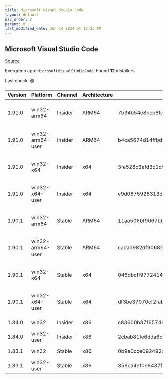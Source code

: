 ```yaml
---
title: Microsoft Visual Studio Code
layout: default
nav_order: 2
parent: M
last_modified_date: Jun 14 2024 at 12:23 PM
---
```


## Microsoft Visual Studio Code

[Source](https://code.visualstudio.com)

Evergreen app: `MicrosoftVisualStudioCode`. Found **12** installers.

Last check: 🟢

| Version | Platform         | Channel | Architecture | Sha256                                                           | URI                                                                                                                                                                                                                                                                                                            |
| ------- | ---------------- | ------- | ------------ | ---------------------------------------------------------------- | -------------------------------------------------------------------------------------------------------------------------------------------------------------------------------------------------------------------------------------------------------------------------------------------------------------- |
| 1.91.0  | win32-arm64      | Insider | ARM64        | 7b34b54e8bcb8fd20cdb098048d986e5d5921a32ca27374f8bc063f3ea113517 | [https://vscode.download.prss.microsoft.com/dbazure/download/insider/0da59bdde2339d6ba632524dc8f3fb6f4b8a2bcb/VSCodeSetup-arm64-1.91.0-insider.exe](https://vscode.download.prss.microsoft.com/dbazure/download/insider/0da59bdde2339d6ba632524dc8f3fb6f4b8a2bcb/VSCodeSetup-arm64-1.91.0-insider.exe)         |
| 1.91.0  | win32-arm64-user | Insider | ARM64        | b4ca5674d14ffbd99422f91174bf96f229ed77f05c5a59abcfd902e4ed5efbc6 | [https://vscode.download.prss.microsoft.com/dbazure/download/insider/0da59bdde2339d6ba632524dc8f3fb6f4b8a2bcb/VSCodeUserSetup-arm64-1.91.0-insider.exe](https://vscode.download.prss.microsoft.com/dbazure/download/insider/0da59bdde2339d6ba632524dc8f3fb6f4b8a2bcb/VSCodeUserSetup-arm64-1.91.0-insider.exe) |
| 1.91.0  | win32-x64        | Insider | x64          | 3fe528c3efd3c1d90e37e29d67733b274da1752b664dd6694fc51f3a4ead4995 | [https://vscode.download.prss.microsoft.com/dbazure/download/insider/0da59bdde2339d6ba632524dc8f3fb6f4b8a2bcb/VSCodeSetup-x64-1.91.0-insider.exe](https://vscode.download.prss.microsoft.com/dbazure/download/insider/0da59bdde2339d6ba632524dc8f3fb6f4b8a2bcb/VSCodeSetup-x64-1.91.0-insider.exe)             |
| 1.91.0  | win32-x64-user   | Insider | x64          | c9d0875926313d8ca52cfc69f97e42bc76c2f0e3f070d15be2f1e3d1eb13c8f9 | [https://vscode.download.prss.microsoft.com/dbazure/download/insider/0da59bdde2339d6ba632524dc8f3fb6f4b8a2bcb/VSCodeUserSetup-x64-1.91.0-insider.exe](https://vscode.download.prss.microsoft.com/dbazure/download/insider/0da59bdde2339d6ba632524dc8f3fb6f4b8a2bcb/VSCodeUserSetup-x64-1.91.0-insider.exe)     |
| 1.90.1  | win32-arm64      | Stable  | ARM64        | 11aa506bf9067bb434629795eb6c806aa6d8b96414ec5afe08f6f0efe6a23be5 | [https://vscode.download.prss.microsoft.com/dbazure/download/stable/611f9bfce64f25108829dd295f54a6894e87339d/VSCodeSetup-arm64-1.90.1.exe](https://vscode.download.prss.microsoft.com/dbazure/download/stable/611f9bfce64f25108829dd295f54a6894e87339d/VSCodeSetup-arm64-1.90.1.exe)                           |
| 1.90.1  | win32-arm64-user | Stable  | ARM64        | cadad982df90689d160608dc5c66d4c347df478953435948c3418ed646bd9f0b | [https://vscode.download.prss.microsoft.com/dbazure/download/stable/611f9bfce64f25108829dd295f54a6894e87339d/VSCodeUserSetup-arm64-1.90.1.exe](https://vscode.download.prss.microsoft.com/dbazure/download/stable/611f9bfce64f25108829dd295f54a6894e87339d/VSCodeUserSetup-arm64-1.90.1.exe)                   |
| 1.90.1  | win32-x64        | Stable  | x64          | 046dbcff97724142c78e08d44b7f2ddff060f3330428254da13a353d0674eb5b | [https://vscode.download.prss.microsoft.com/dbazure/download/stable/611f9bfce64f25108829dd295f54a6894e87339d/VSCodeSetup-x64-1.90.1.exe](https://vscode.download.prss.microsoft.com/dbazure/download/stable/611f9bfce64f25108829dd295f54a6894e87339d/VSCodeSetup-x64-1.90.1.exe)                               |
| 1.90.1  | win32-x64-user   | Stable  | x64          | df3be37070cf2fabb3e4d3f09e7bc2595687bd6052c0c7007d2af89a4d49cb24 | [https://vscode.download.prss.microsoft.com/dbazure/download/stable/611f9bfce64f25108829dd295f54a6894e87339d/VSCodeUserSetup-x64-1.90.1.exe](https://vscode.download.prss.microsoft.com/dbazure/download/stable/611f9bfce64f25108829dd295f54a6894e87339d/VSCodeUserSetup-x64-1.90.1.exe)                       |
| 1.84.0  | win32            | Insider | x86          | c83600b37f65749ea9e16496847bbfd967dece2472cee7d8011ae719e2633c18 | [https://az764295.vo.msecnd.net/insider/0c36b92c82064882a228487040187cfc13669c0f/VSCodeSetup-ia32-1.84.0-insider.exe](https://az764295.vo.msecnd.net/insider/0c36b92c82064882a228487040187cfc13669c0f/VSCodeSetup-ia32-1.84.0-insider.exe)                                                                     |
| 1.84.0  | win32-user       | Insider | x86          | 2cbab81fe6dda6dfb07751707107db95ba7afa0a6ada65a1df78a04eef0aadf5 | [https://az764295.vo.msecnd.net/insider/0c36b92c82064882a228487040187cfc13669c0f/VSCodeUserSetup-ia32-1.84.0-insider.exe](https://az764295.vo.msecnd.net/insider/0c36b92c82064882a228487040187cfc13669c0f/VSCodeUserSetup-ia32-1.84.0-insider.exe)                                                             |
| 1.83.1  | win32            | Stable  | x86          | 0b9e0cce092492a88cdaf12048e3630290944b051f3194c5ca3d6b7012f05e7f | [https://az764295.vo.msecnd.net/stable/a6606b6ca720bca780c2d3c9d4cc3966ff2eca12/VSCodeSetup-ia32-1.83.1.exe](https://az764295.vo.msecnd.net/stable/a6606b6ca720bca780c2d3c9d4cc3966ff2eca12/VSCodeSetup-ia32-1.83.1.exe)                                                                                       |
| 1.83.1  | win32-user       | Stable  | x86          | 359ca4ef0e8437f7e5183a97a9d79834463a3df88bb10c82c48cc2bd53b8a7e5 | [https://az764295.vo.msecnd.net/stable/a6606b6ca720bca780c2d3c9d4cc3966ff2eca12/VSCodeUserSetup-ia32-1.83.1.exe](https://az764295.vo.msecnd.net/stable/a6606b6ca720bca780c2d3c9d4cc3966ff2eca12/VSCodeUserSetup-ia32-1.83.1.exe)                                                                               |
